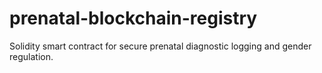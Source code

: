 # prenatal-blockchain-registry
Solidity smart contract for secure prenatal diagnostic logging and gender regulation.

